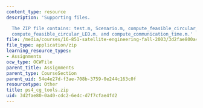 ```yaml
---
content_type: resource
description: 'Supporting files.

  The ZIP file contains: test.m, Scenario.m, compute_feasible_circular_LEO_test.m,
  compute_feasible_circular_LEO.m, and compute_communication_time.m.'
file: /media/courses/16-851-satellite-engineering-fall-2003/3d2fae800a40cdc26e4cd7f7cfae4fd2_ps4_cg_tools.zip
file_type: application/zip
learning_resource_types:
- Assignments
ocw_type: OCWFile
parent_title: Assignments
parent_type: CourseSection
parent_uid: 54e4e27d-f3ae-708b-3759-0e244c163c0f
resourcetype: Other
title: ps4_cg_tools.zip
uid: 3d2fae80-0a40-cdc2-6e4c-d7f7cfae4fd2
---
```

